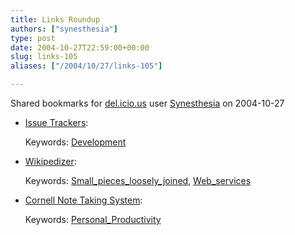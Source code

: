 ```yaml
---
title: Links Roundup
authors: ["synesthesia"]
type: post
date: 2004-10-27T22:59:00+00:00
slug: links-105 
aliases: ["/2004/10/27/links-105"]

---
```

Shared bookmarks for [del.icio.us][1] user  [Synesthesia][2] on 2004-10-27

  * [Issue Trackers][3]:
   
    Keywords: [Development][4]
  * [Wikipedizer][5]:
   
    Keywords: [Small\_pieces\_loosely_joined][6], [Web_services][7]
  * [Cornell Note Taking System][8]:
   
    Keywords: [Personal_Productivity][9]

 [1]: https://del.icio.us/
 [2]: https://del.icio.us/synesthesia
 [3]: https://usefulinc.com/edd/notes/IssueTrackers "https://usefulinc.com/edd/notes/IssueTrackers"
 [4]: https://del.icio.us/synesthesia/Development
 [5]: https://www.antisleep.com/wikipedizer/api/ "https://www.antisleep.com/wikipedizer/api/"
 [6]: https://del.icio.us/synesthesia/Small_pieces_loosely_joined
 [7]: https://del.icio.us/synesthesia/Web_services
 [8]: https://www.crazycolour.com/os/notetaking_04.shtml "https://www.crazycolour.com/os/notetaking_04.shtml"
 [9]: https://del.icio.us/synesthesia/Personal_Productivity